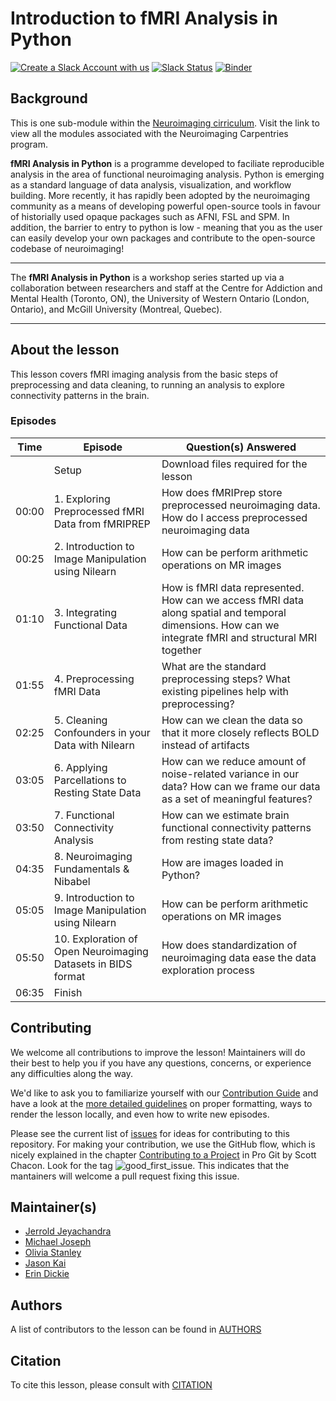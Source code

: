 # Introduction to fMRI Analysis in Python

[![Create a Slack Account with us](https://img.shields.io/badge/Create_Slack_Account-The_Carpentries-071159.svg)](https://swc-slack-invite.herokuapp.com/)
[![Slack Status](https://img.shields.io/badge/Slack_Channel-neuroimaging-E01563.svg)](https://swcarpentry.slack.com/messages/CCJBHKCHZ)
[![Binder](https://mybinder.org/badge_logo.svg)](https://mybinder.org/v2/gh/carpentries-incubator/SDC-BIDS-fMRI/gh-pages)

## Background

This is one sub-module within the [Neuroimaging cirriculum][neuro_cirriculum]. Visit the link to view all the modules associated with the Neuroimaging Carpentries program.

**fMRI Analysis in Python** is a programme developed to faciliate reproducible analysis in the area of functional neuroimaging analysis. Python is emerging as a standard language of data analysis, visualization, and workflow building. More recently, it has rapidly been adopted by the neuroimaging community as a means of developing powerful open-source tools in favour of historially used opaque packages such as AFNI, FSL and SPM. In addition, the barrier to entry to python is low - meaning that you as the user can easily develop your own packages and contribute to the open-source codebase of neuroimaging!


***

The **fMRI Analysis in Python** is a workshop series started up via a collaboration between researchers and staff at the Centre for Addiction and Mental Health (Toronto, ON), the University of Western Ontario (London, Ontario), and McGill University (Montreal, Quebec).

***

## About the lesson

This lesson covers fMRI imaging analysis from the basic steps of preprocessing and data cleaning, to running an analysis to explore connectivity patterns in the brain.

### Episodes

| Time | Episode | Question(s) Answered |
| ---  | ---     | ---                  |
||Setup|Download files required for the lesson|
| 00:00 | 1. Exploring Preprocessed fMRI Data from fMRIPREP   | How does fMRIPrep store preprocessed neuroimaging data. How do I access preprocessed neuroimaging data                                     |
| 00:25 | 2. Introduction to Image Manipulation using Nilearn | How can be perform arithmetic operations on MR images                                                                                                  |
| 01:10 | 3. Integrating Functional Data                      | How is fMRI data represented. How can we access fMRI data along spatial and temporal dimensions. How can we integrate fMRI and structural MRI together                                                   |
| 01:55 | 4. Preprocessing fMRI Data                          | What are the standard preprocessing steps? What existing pipelines help with preprocessing?                                                                                                              |
| 02:25 | 5. Cleaning Confounders in your Data with Nilearn   | How can we clean the data so that it more closely reflects BOLD instead of artifacts                                                                                                                                         |
| 03:05 | 6. Applying Parcellations to Resting State Data     | How can we reduce amount of noise-related variance in our data? How can we frame our data as a set of meaningful features?                                                                                                 |
|03:50|7. Functional Connectivity Analysis|How can we estimate brain functional connectivity patterns from resting state data?|
|04:35|8. Neuroimaging Fundamentals & Nibabel|How are images loaded in Python?|
|05:05|9. Introduction to Image Manipulation using Nilearn|How can be perform arithmetic operations on MR images|
|05:50|10. Exploration of Open Neuroimaging Datasets in BIDS format|How does standardization of neuroimaging data ease the data exploration process|
|06:35|Finish||
 

## Contributing

We welcome all contributions to improve the lesson! Maintainers will do their best to help you if you have any
questions, concerns, or experience any difficulties along the way.

We'd like to ask you to familiarize yourself with our [Contribution Guide](CONTRIBUTING.md) and have a look at
the [more detailed guidelines][lesson-example] on proper formatting, ways to render the lesson locally, and even
how to write new episodes.

Please see the current list of [issues](https://github.com/carpentries-incubator/SDC-BIDS-fMRI/issues) for ideas for contributing to this
repository. For making your contribution, we use the GitHub flow, which is
nicely explained in the chapter [Contributing to a Project](http://git-scm.com/book/en/v2/GitHub-Contributing-to-a-Project) in Pro Git
by Scott Chacon.
Look for the tag ![good_first_issue](https://img.shields.io/badge/-good%20first%20issue-gold.svg). This indicates that the mantainers will welcome a pull request fixing this issue.


## Maintainer(s)

* [Jerrold Jeyachandra][jerrold_jeyachandra]
* [Michael Joseph][michael_joseph]
* [Olivia Stanley][olivia_stanley]
* [Jason Kai][jason_kai]
* [Erin Dickie][erin_dickie]

## Authors

A list of contributors to the lesson can be found in [AUTHORS](AUTHORS)

## Citation

To cite this lesson, please consult with [CITATION](CITATION)

[lesson-example]: https://carpentries.github.io/lesson-example
[jerrold_jeyachandra]: https://github.com/jerdra
[olivia_stanley]: https://github.com/ostanley
[michael_joseph]: https://github.com/josephmje
[jason_kai]: https://github.com/kaitj
[erin_dickie]: https://github.com/edickie
[neuro_cirriculum]: https://carpentries.org/community-lessons/#neuroimaging
